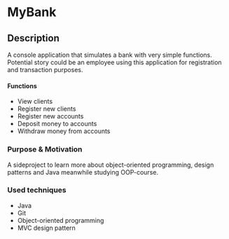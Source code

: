 # MyBank

## Description
A console application that simulates a bank with very simple functions. 
Potential story could be an employee using this application for registration and transaction purposes.

#### Functions
* View clients
* Register new clients
* Register new accounts
* Deposit money to accounts
* Withdraw money from accounts

### Purpose & Motivation
A sideproject to learn more about object-oriented programming, design patterns and Java meanwhile studying OOP-course.

### Used techniques
- Java
- Git
- Object-oriented programming
- MVC design pattern
